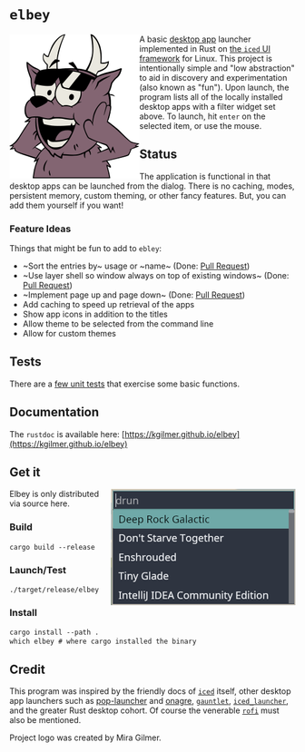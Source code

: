 # `elbey`

<img align="left" src="elbey.svg" alt="logo">

A basic [desktop app](https://www.freedesktop.org/wiki/Specifications/desktop-entry-spec/) launcher implemented in Rust on [the `iced` UI framework](https://github.com/iced-rs/iced) for Linux.  This project is intentionally simple and "low abstraction" to aid in discovery and experimentation (also known as "fun").  Upon launch, the program lists all of the locally installed desktop apps with a filter widget set above.  To launch, hit `enter` on the selected item, or use the mouse.

## Status

The application is functional in that desktop apps can be launched from the dialog.  There is no caching, modes, persistent memory, custom theming, or other fancy features.  But, you can add them yourself if you want!

### Feature Ideas

Things that might be fun to add to `ebley`:

* ~Sort the entries by~ usage or ~name~ (Done: [Pull Request](https://github.com/kgilmer/elbey/pull/6))
* ~Use layer shell so window always on top of existing windows~ (Done: [Pull Request](https://github.com/kgilmer/elbey/pull/5))
* ~Implement page up and page down~ (Done: [Pull Request](https://github.com/kgilmer/elbey/pull/5))
* Add caching to speed up retrieval of the apps
* Show app icons in addition to the titles
* Allow theme to be selected from the command line
* Allow for custom themes

## Tests

There are a [few unit tests](https://github.com/kgilmer/elbey/blob/main/src/app.rs#L234) that exercise some basic functions.

## Documentation

The `rustdoc` is available here: [https://kgilmer.github.io/elbey](https://kgilmer.github.io/elbey)

## Get it

<img align="right" src="screenshot.png" alt="Screenshot">

Elbey is only distributed via source here.

### Build

```shell
cargo build --release
```

### Launch/Test

```shell
./target/release/elbey
```

### Install

```shell
cargo install --path .
which elbey # where cargo installed the binary
```

## Credit

This program was inspired by the friendly docs of [`iced`](https://github.com/iced-rs/iced) itself, other desktop app launchers such as [pop-launcher](https://github.com/pop-os/launcher) and [onagre](https://github.com/onagre-launcher/onagre), [`gauntlet`](https://github.com/project-gauntlet/gauntlet/), [`iced_launcher`](https://github.com/Decodetalkers/iced_launcher), and the greater Rust desktop cohort.  Of course the venerable [`rofi`](https://github.com/davatorium/rofi) must also be mentioned.

Project logo was created by Mira Gilmer.
